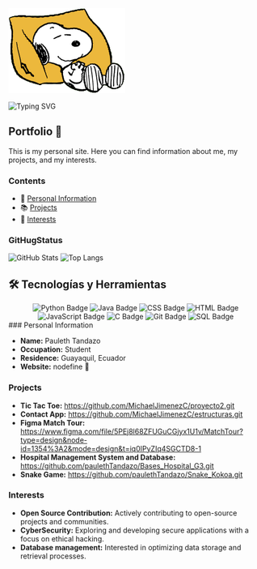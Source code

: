   
![Fondo Principal](WiCB.gif)

![Typing SVG](https://readme-typing-svg.demolab.com?font=Fira+Code&pause=1000&color=000000&width=435&lines=Welcome+to+my+GitHub+Page%F0%9F%98%BA;My+name+is+Pauleth+%F0%9F%91%8B%F0%9F%8F%BB;Welcome+to+my+programer+world+%F0%9F%92%BB)


## Portfolio 📁

This is my personal site. Here you can find information about me, my projects, and my interests.

### Contents

- 🧑 [Personal Information](#personal-information)
- 📚 [Projects](#projects)
- 💙 [Interests](#interests)


### GitHugStatus
![GitHub Stats](https://github-readme-stats.vercel.app/api?username=paulethTandazo&theme=white&hide_border=false&include_all_commits=true&count_private=true)
![Top Langs](https://github-readme-stats.vercel.app/api/top-langs/?username=paulethTandazo&theme=white&hide_border=false&include_all_commits=false&count_private=false&layout=compact) 
## 🛠️ Tecnologías y Herramientas
<div align="center">
    <img src="https://img.shields.io/badge/-Python-3776AB?style=flat-square&logo=python&logoColor=white" alt="Python Badge">
    <img src="https://img.shields.io/badge/-Java-007396?style=flat-square&logo=java&logoColor=white" alt="Java Badge">
    <img src="https://img.shields.io/badge/-CSS-1572B6?style=flat-square&logo=css3&logoColor=white" alt="CSS Badge">
    <img src="https://img.shields.io/badge/-HTML-E34F26?style=flat-square&logo=html5&logoColor=white" alt="HTML Badge">
    <img src="https://img.shields.io/badge/-JavaScript-F7DF1E?style=flat-square&logo=javascript&logoColor=black" alt="JavaScript Badge">
    <img src="https://img.shields.io/badge/-C-A8B9CC?style=flat-square&logo=c&logoColor=white" alt="C Badge">
    <img src="https://img.shields.io/badge/-Git-F05032?style=flat-square&logo=git&logoColor=white" alt="Git Badge">
    <img src="https://img.shields.io/badge/-SQL-4479A1?style=flat-square&logo=postgresql&logoColor=white" alt="SQL Badge">
</div>
### Personal Information

- **Name:** Pauleth Tandazo
- **Occupation:** Student
- **Residence:** Guayaquil, Ecuador
- **Website:** nodefine 🔨

### Projects
- **Tic Tac Toe:** https://github.com/MichaelJimenezC/proyecto2.git
- **Contact App:** https://github.com/MichaelJimenezC/estructuras.git
- **Figma Match Tour:** https://www.figma.com/file/5PEj8l68ZFUGuCGjyx1U1v/MatchTour?type=design&node-id=1354%3A2&mode=design&t=iq0IPyZIq4SGCTD8-1
- **Hospital Management System and Database:** https://github.com/paulethTandazo/Bases_Hospital_G3.git
- **Snake Game:** https://github.com/paulethTandazo/Snake_Kokoa.git

### Interests
- **Open Source Contribution:** Actively contributing to open-source projects and communities.
- **CyberSecurity:** Exploring and developing secure applications with a focus on ethical hacking.
- **Database management:** Interested in optimizing data storage and retrieval processes.

